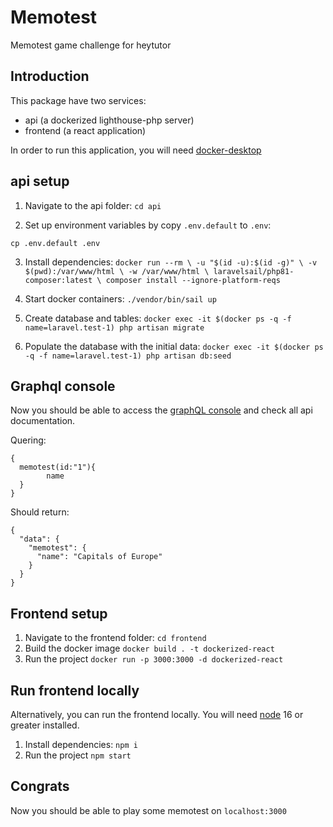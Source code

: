 # Memotest
Memotest game challenge for heytutor

## Introduction
This package have two services:
 - api (a dockerized lighthouse-php server)
 - frontend (a react application)

In order to run this application, you will need [docker-desktop](https://www.docker.com/products/docker-desktop/)

## api setup
1. Navigate to the api folder:
`
cd api
`

2. Set up environment variables by copy `.env.default` to `.env`:

```
cp .env.default .env 
```

3. Install dependencies:
`
docker run --rm \
    -u "$(id -u):$(id -g)" \
    -v $(pwd):/var/www/html \
    -w /var/www/html \
    laravelsail/php81-composer:latest \
    composer install --ignore-platform-reqs
`

4. Start docker containers:
`
./vendor/bin/sail up
`
5. Create database and tables:
`
docker exec -it $(docker ps -q -f name=laravel.test-1) php artisan migrate
`
6. Populate the database with the initial data:
`
docker exec -it $(docker ps -q -f name=laravel.test-1) php artisan db:seed
`

## Graphql console
Now you should be able to access the [graphQL console](http://localhost/graphiql) and check all api documentation.

Quering:
```
{
  memotest(id:"1"){
		name
  }
}
```

Should return:
```
{
  "data": {
    "memotest": {
      "name": "Capitals of Europe"
    }
  }
}
```
## Frontend setup
1. Navigate to the frontend folder:
`
cd frontend
`
2. Build the docker image
`
docker build . -t dockerized-react
`
3. Run the project
`
docker run -p 3000:3000 -d dockerized-react
`
## Run frontend locally
Alternatively, you can run the frontend locally.
You will need [node](https://nodejs.org/es/download/) 16 or greater installed.
1. Install dependencies:
`
npm i
`
2. Run the project
`
npm start
`
## Congrats
Now you should be able to play some memotest on `localhost:3000`

